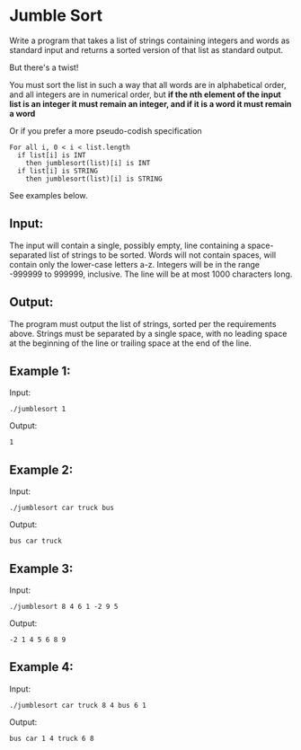 # Jumble Sort

Write a program that takes a list of strings containing integers and words
as standard input and returns a sorted version of that list as standard output.

But there's a twist!

You must sort the list in such a way that all words are in alphabetical
order, and all integers are in numerical order, but **if the nth element of the input list is an integer it must remain an integer, and if it is a word it must remain a word**

Or if you prefer a more pseudo-codish specification

```
For all i, 0 < i < list.length
  if list[i] is INT
    then jumblesort(list)[i] is INT
  if list[i] is STRING
    then jumblesort(list)[i] is STRING
```

See examples below.


Input:
------

The input will contain a single, possibly empty, line containing a
space-separated list of strings to be sorted. Words will not contain
spaces, will contain only the lower-case letters a-z. Integers will be
in the range -999999 to 999999, inclusive. The line will be at most 1000
characters long.


Output:
-------

The program must output the list of strings, sorted per the requirements
above. Strings must be separated by a single space, with no leading
space at the beginning of the line or trailing space at the end of the
line.


Example 1:
----------
Input:

```
./jumblesort 1
```

Output:

```
1
```


Example 2:
----------
Input:

```
./jumblesort car truck bus
```

Output:

```
bus car truck
```


Example 3:
----------

Input:

```
./jumblesort 8 4 6 1 -2 9 5
```

Output:

```
-2 1 4 5 6 8 9
```


Example 4:
----------
Input:

```
./jumblesort car truck 8 4 bus 6 1
```

Output:

```
bus car 1 4 truck 6 8
```
